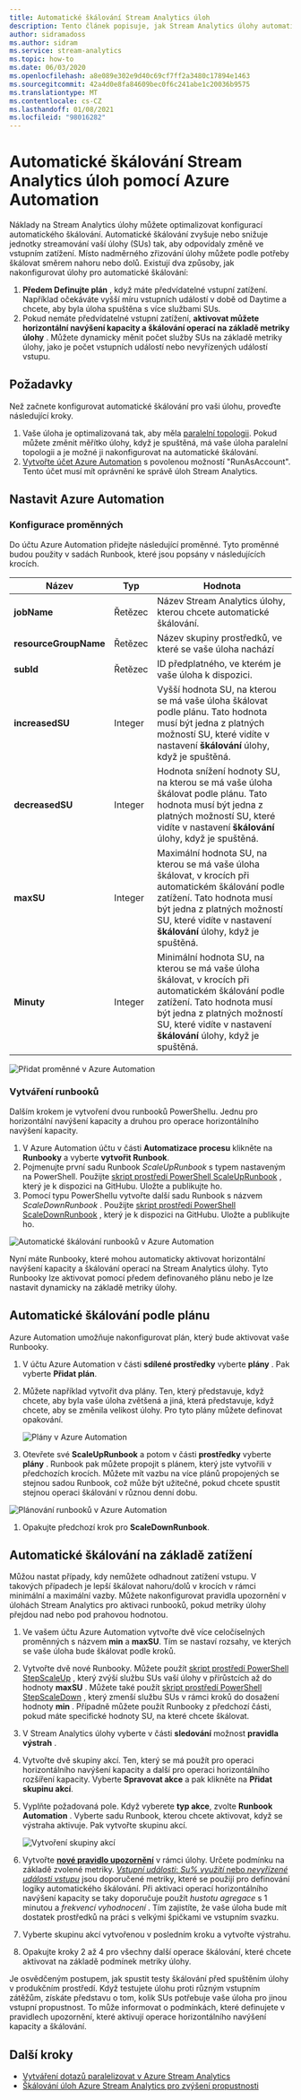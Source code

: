 ```yaml
---
title: Automatické škálování Stream Analytics úloh
description: Tento článek popisuje, jak Stream Analytics úlohy automatického škálování na základě předdefinovaného plánu nebo hodnot metrik úloh.
author: sidramadoss
ms.author: sidram
ms.service: stream-analytics
ms.topic: how-to
ms.date: 06/03/2020
ms.openlocfilehash: a8e089e302e9d40c69cf7ff2a3480c17894e1463
ms.sourcegitcommit: 42a4d0e8fa84609bec0f6c241abe1c20036b9575
ms.translationtype: MT
ms.contentlocale: cs-CZ
ms.lasthandoff: 01/08/2021
ms.locfileid: "98016282"
---
```

# <a name="autoscale-stream-analytics-jobs-using-azure-automation"></a>Automatické škálování Stream Analytics úloh pomocí Azure Automation

Náklady na Stream Analytics úlohy můžete optimalizovat konfigurací automatického škálování. Automatické škálování zvyšuje nebo snižuje jednotky streamování vaší úlohy (SUs) tak, aby odpovídaly změně ve vstupním zatížení. Místo nadměrného zřizování úlohy můžete podle potřeby škálovat směrem nahoru nebo dolů. Existují dva způsoby, jak nakonfigurovat úlohy pro automatické škálování:
1. **Předem Definujte plán** , když máte předvídatelné vstupní zatížení. Například očekáváte vyšší míru vstupních událostí v době od Daytime a chcete, aby byla úloha spuštěna s více službami SUs.
2. Pokud nemáte předvídatelné vstupní zatížení, **aktivovat můžete horizontální navýšení kapacity a škálování operací na základě metriky úlohy** . Můžete dynamicky měnit počet služby SUs na základě metriky úlohy, jako je počet vstupních událostí nebo nevyřízených událostí vstupu.

## <a name="prerequisites"></a>Požadavky
Než začnete konfigurovat automatické škálování pro vaši úlohu, proveďte následující kroky.
1. Vaše úloha je optimalizovaná tak, aby měla [paralelní topologii](./stream-analytics-parallelization.md). Pokud můžete změnit měřítko úlohy, když je spuštěná, má vaše úloha paralelní topologii a je možné ji nakonfigurovat na automatické škálování.
2. [Vytvořte účet Azure Automation](../automation/automation-create-standalone-account.md) s povolenou možností "RunAsAccount". Tento účet musí mít oprávnění ke správě úloh Stream Analytics.

## <a name="set-up-azure-automation"></a>Nastavit Azure Automation
### <a name="configure-variables"></a>Konfigurace proměnných
Do účtu Azure Automation přidejte následující proměnné. Tyto proměnné budou použity v sadách Runbook, které jsou popsány v následujících krocích.

| Název | Typ | Hodnota |
| --- | --- | --- |
| **jobName** | Řetězec | Název Stream Analytics úlohy, kterou chcete automatické škálování. |
| **resourceGroupName** | Řetězec | Název skupiny prostředků, ve které se vaše úloha nachází |
| **subId** | Řetězec | ID předplatného, ve kterém je vaše úloha k dispozici. |
| **increasedSU** | Integer | Vyšší hodnota SU, na kterou se má vaše úloha škálovat podle plánu. Tato hodnota musí být jedna z platných možností SU, které vidíte v nastavení **škálování** úlohy, když je spuštěná. |
| **decreasedSU** | Integer | Hodnota snížení hodnoty SU, na kterou se má vaše úloha škálovat podle plánu. Tato hodnota musí být jedna z platných možností SU, které vidíte v nastavení **škálování** úlohy, když je spuštěná. |
| **maxSU** | Integer | Maximální hodnota SU, na kterou se má vaše úloha škálovat, v krocích při automatickém škálování podle zatížení. Tato hodnota musí být jedna z platných možností SU, které vidíte v nastavení **škálování** úlohy, když je spuštěná. |
| **Minuty** | Integer | Minimální hodnota SU, na kterou se má vaše úloha škálovat, v krocích při automatickém škálování podle zatížení. Tato hodnota musí být jedna z platných možností SU, které vidíte v nastavení **škálování** úlohy, když je spuštěná. |

![Přidat proměnné v Azure Automation](./media/autoscale/variables.png)

### <a name="create-runbooks"></a>Vytváření runbooků
Dalším krokem je vytvoření dvou runbooků PowerShellu. Jednu pro horizontální navýšení kapacity a druhou pro operace horizontálního navýšení kapacity.
1. V Azure Automation účtu v části **Automatizace procesu** klikněte na **Runbooky** a vyberte **vytvořit Runbook**.
2. Pojmenujte první sadu Runbook *ScaleUpRunbook* s typem nastaveným na PowerShell. Použijte [skript prostředí PowerShell ScaleUpRunbook](https://github.com/Azure/azure-stream-analytics/blob/master/Autoscale/ScaleUpRunbook.ps1) , který je k dispozici na GitHubu. Uložte a publikujte ho.
3. Pomocí typu PowerShellu vytvořte další sadu Runbook s názvem *ScaleDownRunbook* . Použijte [skript prostředí PowerShell ScaleDownRunbook](https://github.com/Azure/azure-stream-analytics/blob/master/Autoscale/ScaleDownRunbook.ps1) , který je k dispozici na GitHubu. Uložte a publikujte ho.

![Automatické škálování runbooků v Azure Automation](./media/autoscale/runbooks.png)

Nyní máte Runbooky, které mohou automaticky aktivovat horizontální navýšení kapacity a škálování operací na Stream Analytics úlohy. Tyto Runbooky lze aktivovat pomocí předem definovaného plánu nebo je lze nastavit dynamicky na základě metriky úlohy.

## <a name="autoscale-based-on-a-schedule"></a>Automatické škálování podle plánu
Azure Automation umožňuje nakonfigurovat plán, který bude aktivovat vaše Runbooky.
1. V účtu Azure Automation v části **sdílené prostředky** vyberte **plány** . Pak vyberte **Přidat plán**.
2. Můžete například vytvořit dva plány. Ten, který představuje, když chcete, aby byla vaše úloha zvětšená a jiná, která představuje, když chcete, aby se změnila velikost úlohy. Pro tyto plány můžete definovat opakování.

   ![Plány v Azure Automation](./media/autoscale/schedules.png)

3. Otevřete své **ScaleUpRunbook** a potom v části **prostředky** vyberte **plány** . Runbook pak můžete propojit s plánem, který jste vytvořili v předchozích krocích. Můžete mít vazbu na více plánů propojených se stejnou sadou Runbook, což může být užitečné, pokud chcete spustit stejnou operaci škálování v různou denní dobu.

![Plánování runbooků v Azure Automation](./media/autoscale/schedulerunbook.png)

1. Opakujte předchozí krok pro **ScaleDownRunbook**.

## <a name="autoscale-based-on-load"></a>Automatické škálování na základě zatížení
Můžou nastat případy, kdy nemůžete odhadnout zatížení vstupu. V takových případech je lepší škálovat nahoru/dolů v krocích v rámci minimální a maximální vazby. Můžete nakonfigurovat pravidla upozornění v úlohách Stream Analytics pro aktivaci runbooků, pokud metriky úlohy přejdou nad nebo pod prahovou hodnotou.
1. Ve vašem účtu Azure Automation vytvořte dvě více celočíselných proměnných s názvem **min** a **maxSU**. Tím se nastaví rozsahy, ve kterých se vaše úloha bude škálovat podle kroků.
2. Vytvořte dvě nové Runbooky. Můžete použít [skript prostředí PowerShell StepScaleUp](https://github.com/Azure/azure-stream-analytics/blob/master/Autoscale/StepScaleUp.ps1) , který zvýší službu SUs vaší úlohy v přírůstcích až do hodnoty **maxSU** . Můžete také použít [skript prostředí PowerShell StepScaleDown](https://github.com/Azure/azure-stream-analytics/blob/master/Autoscale/StepScaleDown.ps1) , který zmenší službu SUs v rámci kroků do dosažení hodnoty **min** . Případně můžete použít Runbooky z předchozí části, pokud máte specifické hodnoty SU, na které chcete škálovat.
3. V Stream Analytics úlohy vyberte v části **sledování** možnost **pravidla výstrah** . 
4. Vytvořte dvě skupiny akcí. Ten, který se má použít pro operaci horizontálního navýšení kapacity a další pro operaci horizontálního rozšíření kapacity. Vyberte **Spravovat akce** a pak klikněte na **Přidat skupinu akcí**. 
5. Vyplňte požadovaná pole. Když vyberete **typ akce**, zvolte **Runbook Automation** . Vyberte sadu Runbook, kterou chcete aktivovat, když se výstraha aktivuje. Pak vytvořte skupinu akcí.

   ![Vytvoření skupiny akcí](./media/autoscale/create-actiongroup.png)
6. Vytvořte [**nové pravidlo upozornění**](./stream-analytics-set-up-alerts.md#set-up-alerts-in-the-azure-portal) v rámci úlohy. Určete podmínku na základě zvolené metriky. [ *Vstupní události*: *Su% využití* nebo *nevyřízené události vstupu*](./stream-analytics-monitoring.md#metrics-available-for-stream-analytics) jsou doporučené metriky, které se použijí pro definování logiky automatického škálování. Při aktivaci operací horizontálního navýšení kapacity se taky doporučuje použít *hustotu agregace* s 1 minutou a *frekvencí vyhodnocení* . Tím zajistíte, že vaše úloha bude mít dostatek prostředků na práci s velkými špičkami ve vstupním svazku.
7. Vyberte skupinu akcí vytvořenou v posledním kroku a vytvořte výstrahu.
8. Opakujte kroky 2 až 4 pro všechny další operace škálování, které chcete aktivovat na základě podmínek metriky úlohy.

Je osvědčeným postupem, jak spustit testy škálování před spuštěním úlohy v produkčním prostředí. Když testujete úlohu proti různým vstupním zátěžům, získáte představu o tom, kolik SUs potřebuje vaše úloha pro jinou vstupní propustnost. To může informovat o podmínkách, které definujete v pravidlech upozornění, které aktivují operace horizontálního navýšení kapacity a škálování. 

## <a name="next-steps"></a>Další kroky
* [Vytváření dotazů paralelizovat v Azure Stream Analytics](stream-analytics-parallelization.md)
* [Škálování úloh Azure Stream Analytics pro zvýšení propustnosti](stream-analytics-scale-jobs.md)